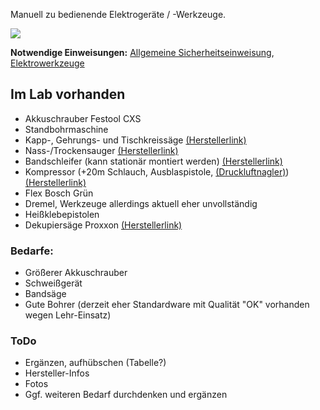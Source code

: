Manuell zu bedienende Elektrogeräte / -Werkzeuge.

![](/img_e-werkzeuge/nebenraum1.jpg)

**Notwendige Einweisungen:** [Allgemeine Sicherheitseinweisung](!Einweisungen_und_Regeln/index), [Elektrowerkzeuge](!Einweisungen_und_Regeln/Einweisung_Elektro-Werkzeuge/index)

## Im Lab vorhanden

- Akkuschrauber Festool CXS
- Standbohrmaschine
- Kapp-, Gehrungs- und Tischkreissäge [(Herstellerlink)](http://de.ryobitools.eu/elektrowerkzeuge/halbstationare-gerate/rtms1800/rtms1800-g/)
- Nass-/Trockensauger [(Herstellerlink)](https://www.bosch-professional.com/de/de/gas-25-l-sfc-6152-ocs-p/)
- Bandschleifer (kann stationär montiert werden) [(Herstellerlink)](https://www.bosch-do-it.de/de/de/bosch-elektrowerkzeuge/werkzeuge/pbs-75-ae-3165140633185-199910.jsp)
- Kompressor (+20m Schlauch, Ausblaspistole, [(Druckluftnagler)](http://www.prebena.de/article/produkte/12-xr-serie-und-workline-set/288-2xr-es40)) [(Herstellerlink)](http://www.prebena.de/article/produkte/13-kompressoren/10-vigon-240)
- Flex Bosch Grün
- Dremel, Werkzeuge allerdings aktuell eher unvollständig
- Heißklebepistolen
- Dekupiersäge Proxxon [(Herstellerlink)](http://www.proxxon.com/de/micromot/28092.php)

### Bedarfe:
- Größerer Akkuschrauber
- Schweißgerät
- Bandsäge
- Gute Bohrer (derzeit eher Standardware mit Qualität "OK" vorhanden wegen Lehr-Einsatz)

### ToDo
- Ergänzen, aufhübschen (Tabelle?)
- Hersteller-Infos
- Fotos
- Ggf. weiteren Bedarf durchdenken und ergänzen
